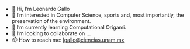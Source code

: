 - 👋 Hi, I’m Leonardo Gallo
- 👀 I’m interested in Computer Science, sports and, most importantly, the preservation of the environment.
- 🌱 I’m currently learning Computational Origami.
- 💞️ I’m looking to collaborate on ...
- 📫 How to reach me: lgallo@ciencias.unam.mx

<!---
lngallo/lngallo is a ✨ special ✨ repository because its `README.md` (this file) appears on your GitHub profile.
You can click the Preview link to take a look at your changes.
--->
